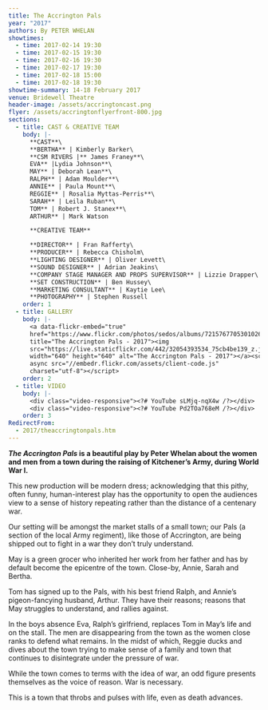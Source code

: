 ```yaml
---
title: The Accrington Pals
year: "2017"
authors: By PETER WHELAN
showtimes:
  - time: 2017-02-14 19:30
  - time: 2017-02-15 19:30
  - time: 2017-02-16 19:30
  - time: 2017-02-17 19:30
  - time: 2017-02-18 15:00
  - time: 2017-02-18 19:30
showtime-summary: 14-18 February 2017
venue: Bridewell Theatre
header-image: /assets/accringtoncast.png
flyer: /assets/accringtonflyerfront-800.jpg
sections:
  - title: CAST & CREATIVE TEAM
    body: |-
      **CAST**\
      **BERTHA** | Kimberly Barker\
      **CSM RIVERS |** James Franey**\
      EVA** |Lydia Johnson**\
      MAY** | Deborah Lean**\
      RALPH** | Adam Moulder**\
      ANNIE** | Paula Mount**\
      REGGIE** | Rosalia Myttas-Perris**\
      SARAH** | Leila Ruban**\
      TOM** | Robert J. Stanex**\
      ARTHUR** | Mark Watson

      **CREATIVE TEAM**

      **DIRECTOR** | Fran Rafferty\
      **PRODUCER** | Rebecca Chisholm\
      **LIGHTING DESIGNER** | Oliver Levett\
      **SOUND DESIGNER** | Adrian Jeakins\
      **COMPANY STAGE MANAGER AND PROPS SUPERVISOR** | Lizzie Drapper\
      **SET CONSTRUCTION** | Ben Hussey\
      **MARKETING CONSULTANT** | Kaytie Lee\
      **PHOTOGRAPHY** | Stephen Russell
    order: 1
  - title: GALLERY
    body: |-
      <a data-flickr-embed="true"
      href="https://www.flickr.com/photos/sedos/albums/72157677053010262"
      title="The Accrington Pals - 2017"><img
      src="https://live.staticflickr.com/442/32054393534_75cb4be139_z.jpg"
      width="640" height="640" alt="The Accrington Pals - 2017"></a><script
      async src="//embedr.flickr.com/assets/client-code.js"
      charset="utf-8"></script>
    order: 2
  - title: VIDEO
    body: |-
      <div class="video-responsive"><?# YouTube sLMjq-nqX4w /?></div>
      <div class="video-responsive"><?# YouTube Pd2TOa768eM /?></div>      
    order: 3
RedirectFrom:
  - 2017/theaccringtonpals.htm
---
```

***The Accrington Pals* is a beautiful play by Peter Whelan about the women and men from a town during the raising of Kitchener’s Army, during World War I.**

This new production will be modern dress; acknowledging that this pithy, often funny, human-interest play has the opportunity to open the audiences view to a sense of history repeating rather than the distance of a centenary war.

Our setting will be amongst the market stalls of a small town; our Pals (a section of the local Army regiment), like those of Accrington, are being shipped out to fight in a war they don’t truly understand.

May is a green grocer who inherited her work from her father and has by default become the epicentre of the town. Close-by, Annie, Sarah and Bertha.

Tom has signed up to the Pals, with his best friend Ralph, and Annie’s pigeon-fancying husband, Arthur. They have their reasons; reasons that May struggles to understand, and rallies against.

In the boys absence Eva, Ralph’s girlfriend, replaces Tom in May’s life and on the stall. The men are disappearing from the town as the women close ranks to defend what remains. In the midst of which, Reggie ducks and dives about the town trying to make sense of a family and town that continues to disintegrate under the pressure of war.

While the town comes to terms with the idea of war, an odd figure presents themselves as the voice of reason. War is necessary.

This is a town that throbs and pulses with life, even as death advances.